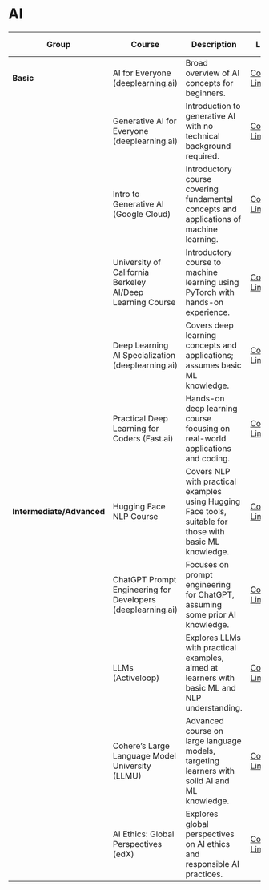 # AI
| Group                 | Course                                  | Description                                                                                  | Link                                                                 | Free / For Fee                        |
|-----------------------|-----------------------------------------|----------------------------------------------------------------------------------------------|----------------------------------------------------------------------|---------------------------------------|
| **Basic**            | AI for Everyone (deeplearning.ai)       | Broad overview of AI concepts for beginners.                                                | [Course Link](https://example.com/ai-for-everyone](https://www.deeplearning.ai/courses/ai-for-everyone/))                 | Free                                  |
|                       | Generative AI for Everyone (deeplearning.ai) | Introduction to generative AI with no technical background required.                        | [Course Link](https://example.com/generative-ai)                   | Free                                  |
|                       | Intro to Generative AI (Google Cloud)  | Introductory course covering fundamental concepts and applications of machine learning.      | [Course Link](https://example.com/intro-to-generative-ai)          | Free                                  |
|                       | University of California Berkeley AI/Deep Learning Course | Introductory course to machine learning using PyTorch with hands-on experience.             | [Course Link](https://example.com/berkeley-ai-course)              | Free                                  |
|                       | Deep Learning AI Specialization (deeplearning.ai) | Covers deep learning concepts and applications; assumes basic ML knowledge.                 | [Course Link](https://example.com/deep-learning-ai-specialization) | Free to audit, fee for certificate    |
|                       | Practical Deep Learning for Coders (Fast.ai) | Hands-on deep learning course focusing on real-world applications and coding.               | [Course Link](https://example.com/practical-deep-learning)         | Free                                  |
| **Intermediate/Advanced** | Hugging Face NLP Course              | Covers NLP with practical examples using Hugging Face tools, suitable for those with basic ML knowledge. | [Course Link](https://example.com/hugging-face-nlp-course)         | Free                                  |
|                       | ChatGPT Prompt Engineering for Developers (deeplearning.ai) | Focuses on prompt engineering for ChatGPT, assuming some prior AI knowledge.                | [Course Link](https://example.com/chatgpt-prompt-engineering)      | Free                                  |
|                       | LLMs (Activeloop)                      | Explores LLMs with practical examples, aimed at learners with basic ML and NLP understanding. | [Course Link](https://example.com/llms)                            | Free                                  |
|                       | Cohere’s Large Language Model University (LLMU) | Advanced course on large language models, targeting learners with solid AI and ML knowledge. | [Course Link](https://example.com/llmu)                            | Free                                  |
|                       | AI Ethics: Global Perspectives (edX)   | Explores global perspectives on AI ethics and responsible AI practices.                      | [Course Link](https://example.com/ai-ethics-global)                | Free to audit, fee for certificate    |

